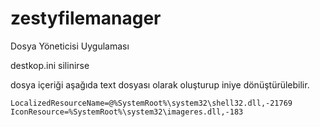 # zestyfilemanager
Dosya Yöneticisi Uygulaması


destkop.ini silinirse 

dosya içeriği aşağıda text dosyası olarak oluşturup iniye dönüştürülebilir.
```[.ShellClassInfo]
LocalizedResourceName=@%SystemRoot%\system32\shell32.dll,-21769
IconResource=%SystemRoot%\system32\imageres.dll,-183
